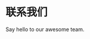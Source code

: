 <script setup>
import { VPTeamMembers } from 'vitepress/theme'

const members = [
  {
    avatar: '/workcheng.jpg',
    name: 'Andy Cheng',
    title: 'Creator',
    desc: '高级应用开发工程师',
    links: [
      { icon: 'github', link: 'https://github.com/workcheng' }
    ]
  },
  {
    avatar: '/workcheng1.jpg',
    name: 'Cai XuanJu',
    title: 'Leader',
    desc: '技术交付部负责人'
  }
]
</script>

# 联系我们

Say hello to our awesome team.

<VPTeamMembers size="small" :members="members" />
